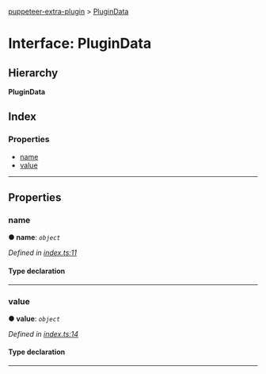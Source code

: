 [puppeteer-extra-plugin](../README.md) > [PluginData](../interfaces/plugindata.md)

# Interface: PluginData

## Hierarchy

**PluginData**

## Index

### Properties

* [name](plugindata.md#name)
* [value](plugindata.md#value)

---

## Properties

<a id="name"></a>

###  name

**● name**: *`object`*

*Defined in [index.ts:11](https://github.com/berstend/puppeteer-extra/blob/21cf62f/packages/puppeteer-extra-plugin/src/index.ts#L11)*

#### Type declaration

[key: `string`]: `any`

___
<a id="value"></a>

###  value

**● value**: *`object`*

*Defined in [index.ts:14](https://github.com/berstend/puppeteer-extra/blob/21cf62f/packages/puppeteer-extra-plugin/src/index.ts#L14)*

#### Type declaration

[key: `string`]: `any`

___

